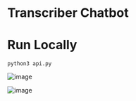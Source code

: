 # Transcriber Chatbot

# Run Locally

```
python3 api.py
```

![image](https://github.com/Pranshu1902/Transcriber-Chatbot/assets/70687348/e6448cb3-40d1-4cf0-82c7-13aafdaaedfa)

![image](https://github.com/Pranshu1902/Transcriber-Chatbot/assets/70687348/bd6e7869-254e-449b-88d4-5e12eb338b28)
